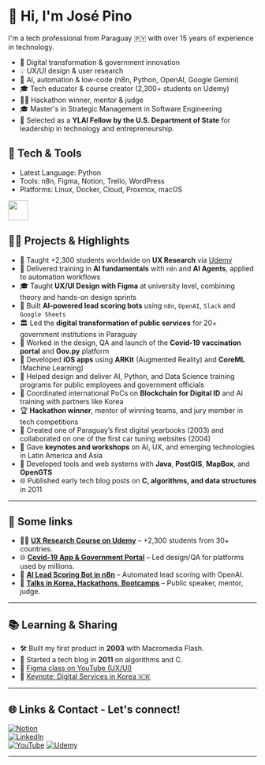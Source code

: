 # 👋 Hi, I'm José Pino

I'm a tech professional from Paraguay 🇵🇾 with over 15 years of experience in technology.

- 🧠 Digital transformation & government innovation
- 💡 UX/UI design & user research
- 🤖 AI, automation & low-code (n8n, Python, OpenAI, Google Gemini)
- 🎓 Tech educator & course creator (2,300+ students on Udemy)
- 👨‍💻 Hackathon winner, mentor & judge
- 🎓 Master's in Strategic Management in Software Engineering  
- 🎯 Selected as a **YLAI Fellow by the U.S. Department of State** for leadership in technology and entrepreneurship.


## 🔧 Tech & Tools
- Latest Language: Python
- Tools: n8n, Figma, Notion, Trello, WordPress
- Platforms: Linux, Docker, Cloud, Proxmox, macOS 

<div align="left">
  <img src="https://skillicons.dev/icons?i=python,swift,html,css,js,linux,figma,notion,trello,vscode,github,git,postgres,sqlite,wordpress" height="40" />
</div>



## 👨‍🏫 Projects & Highlights

- 🧪 Taught +2,300 students worldwide on **UX Research** via [Udemy](https://www.udemy.com/course/ux-research-es/)
- 🧠 Delivered training in **AI fundamentals** with `n8n` and **AI Agents**, applied to automation workflows
- 🎓 Taught **UX/UI Design with Figma** at university level, combining theory and hands-on design sprints
- 🤖 Built **AI-powered lead scoring bots** using `n8n`, `OpenAI`, `Slack` and `Google Sheets`
- 🏛️ Led the **digital transformation of public services** for 20+ government institutions in Paraguay
- 💉 Worked in the design, QA and launch of the **Covid-19 vaccination portal** and **Gov.py** platform
- 📱 Developed **iOS apps** using **ARKit** (Augmented Reality) and **CoreML** (Machine Learning)
- 🧠 Helped design and deliver AI, Python, and Data Science training programs for public employees and government officials
- 🔐 Coordinated international PoCs on **Blockchain for Digital ID** and AI training with partners like Korea
- 🏆 **Hackathon winner**, mentor of winning teams, and jury member in tech competitions
- 🧭 Created one of Paraguay’s first digital yearbooks (2003) and collaborated on one of the first car tuning websites (2004)
- 📢 Gave **keynotes and workshops** on AI, UX, and emerging technologies in Latin America and Asia
- 🧩 Developed tools and web systems with **Java**, **PostGIS**, **MapBox**, and **OpenGTS**
- 🌐 Published early tech blog posts on **C, algorithms, and data structures** in 2011


---

## 🚀 Some links

- 👨‍🏫 **[UX Research Course on Udemy](https://www.udemy.com/course/ux-research-es/)** – +2,300 students from 30+ countries.
- 🌐 **[Covid-19 App & Government Portal](https://web.archive.org/web/20220719011116/https:/blog.mitic.gov.py/covid-19-py/)** – Led design/QA for platforms used by millions.
- 🧠 **[AI Lead Scoring Bot in n8n](https://jpino.notion.site/AI-Automations-with-n8n-21cef6bc6c5b80199beec7f83d744e6e?source=copy_link)** – Automated lead scoring with OpenAI.
- 🎤 **[Talks in Korea, Hackathons, Bootcamps](https://jpino.notion.site/Some-talks-2019-22cef6bc6c5b80d5a2a9d65cb4580815)** – Public speaker, mentor, judge.

---

## 📚 Learning & Sharing

- 🛠️ Built my first product in **2003** with Macromedia Flash.
- 📘 Started a tech blog in **2011** on algorithms and C.
- 🎥 [Figma class on YouTube (UX/UI)](https://youtu.be/6xq6dZnVDWA)
- 🧠 [Keynote: Digital Services in Korea 🇰🇷](https://youtu.be/u4-biuy6Dq8?si=E5JYm6-Ud-HJ6lTv&t=201)

---

## 🌐 Links & Contact - Let's connect!

[![Notion](https://img.shields.io/badge/Portfolio-Notion-000000?style=for-the-badge&logo=notion&logoColor=white)](https://jpino.notion.site/Jos-Pino-732b63e6947542a8bcb215d23805a01e)  
[![LinkedIn](https://img.shields.io/badge/LinkedIn-JosePino-blue?style=for-the-badge&logo=linkedin&logoColor=white)](https://linkedin.com/in/joselopino)  
[![YouTube](https://img.shields.io/badge/Keynote_in_Korea-YouTube-red?style=for-the-badge&logo=youtube&logoColor=white)](https://www.youtube.com/watch?v=6xq6dZnVDWA)
[![Udemy](https://img.shields.io/badge/Udemy-UX_Research_Course-a435f0?style=for-the-badge&logo=udemy&logoColor=white)](https://www.udemy.com/course/ux-research-es/)  

---
